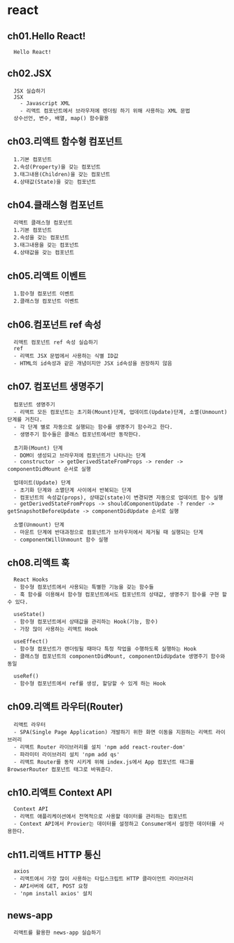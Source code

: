 # react

## ch01.Hello React!
```
  Hello React!
```

## ch02.JSX
```
  JSX 실습하기
  JSX
    - Javascript XML
    - 리액트 컴포넌트에서 브라우저에 렌더링 하기 위해 사용하는 XML 문법
  상수선언, 변수, 배열, map() 함수활용
```

## ch03.리액트 함수형 컴포넌트
```
  1.기본 컴포넌트
  2.속성(Property)을 갖는 컴포넌트
  3.태그내용(Children)을 갖는 컴포넌트
  4.상태값(State)을 갖는 컴포넌트
```

## ch04.클래스형 컴포넌트
```
  리액트 클래스형 컴포넌트
  1.기본 컴포넌트
  2.속성을 갖는 컴포넌트
  3.태그내용을 갖는 컴포넌트
  4.상태값을 갖는 컴포넌트
```

## ch05.리액트 이벤트
```
  1.함수형 컴포넌트 이벤트
  2.클래스형 컴포넌트 이벤트
```

## ch06.컴포넌트 ref 속성
```
  리액트 컴포넌트 ref 속성 실습하기
  ref
  - 리액트 JSX 문법에서 사용하는 식별 ID값
  - HTML의 id속성과 같은 개념이지만 JSX id속성을 권장하지 않음
```

## ch07. 컴포넌트 생명주기
```
  컴포넌트 생명주기
  - 리액트 모든 컴포넌트는 초기화(Mount)단계, 업데이트(Update)단계, 소멸(Unmount)단계를 거친다.
  - 각 단계 별로 자동으로 실행되는 함수를 생명주기 함수라고 한다.
  - 생명주기 함수들은 클래스 컴포넌트에서만 동작한다.

  초기화(Mount) 단계
  - DOM이 생성되고 브라우저에 컴포넌트가 나타나는 단계
  - constructor -> getDerivedStateFromProps -> render -> componentDidMount 순서로 실행

  업데이트(Update) 단계
  - 초기화 단계와 소멸단계 사이에서 반복되는 단계
  - 컴포넌트의 속성값(props), 상태값(state)이 변경되면 자동으로 업데이트 함수 실행
  - getDerivedStateFromProps -> shouldComponentUpdate -? render -> getSnapshotBeforeUpdate -> componentDidUpdate 순서로 실행

  소멸(Unmount) 단계
  - 마운트 단계에 반대과정으로 컴포넌트가 브라우저에서 제거될 때 실행되는 단계
  - componentWillUnmount 함수 실행
```

## ch08.리액트 훅
```
  React Hooks
  - 함수형 컴포넌트에서 사용되는 특별한 기능을 갖는 함수들
  - 훅 함수를 이용해서 함수형 컴포넌트에서도 컴포넌트의 상태값, 생명주기 함수를 구현 할 수 있다.

  useState()
  - 함수형 컴포넌트에서 상태값을 관리하는 Hook(기능, 함수)
  - 가장 많이 사용하는 리액트 Hook

  useEffect()
  - 함수형 컴포넌트가 랜더링될 때마다 특정 작업을 수행하도록 실행하는 Hook
  - 클래스형 컴포넌트의 componentDidMount, componentDidUpdate 생명주기 함수와 동일
  
  useRef()
  - 함수형 컴포넌트에서 ref를 생성, 할당할 수 있게 하는 Hook
```

## ch09.리액트 라우터(Router)
```
  리액트 라우터
  - SPA(Single Page Application) 개발하기 위한 화면 이동을 지원하는 리액트 라이브러리
  - 리액트 Router 라이브러리를 설치 'npm add react-router-dom'
  - 파라미터 라이브러리 설치 'npm add qs'
  - 리액트 Router를 동작 시키게 위해 index.js에서 App 컴포넌트 태그를 BrowserRouter 컴포넌트 태그로 바꿔준다.
```

## ch10.리액트 Context API
```
  Context API
  - 리액트 애플리케이션에서 전역적으로 사용할 데이터를 관리하는 컴포넌트
  - Context API에서 Provier는 데이터를 설정하고 Consumer에서 설정한 데이터를 사용한다.
```

## ch11.리액트 HTTP 통신
```
  axios
  - 리액트에서 가장 많이 사용하는 타입스크립트 HTTP 클라이언트 라이브러리
  - API서버에 GET, POST 요청
  - 'npm install axios' 설치
```
## news-app
```
  리액트를 활용한 news-app 실습하기
```

